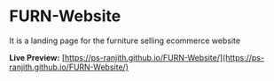 # FURN-Website

It is a landing page for the furniture selling ecommerce website

**Live Preview:** [https://ps-ranjith.github.io/FURN-Website/](https://ps-ranjith.github.io/FURN-Website/)
